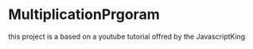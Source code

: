 # MultiplicationPrgoram
this project is a based on a youtube tutorial offred by the JavascriptKing 
